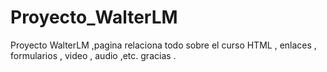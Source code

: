 # Proyecto_WalterLM
Proyecto WalterLM ,pagina relaciona todo sobre el curso HTML , enlaces , formularios , video , audio  ,etc.
gracias .
